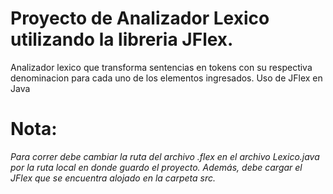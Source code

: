 # Proyecto de Analizador Lexico utilizando la libreria JFlex.

Analizador lexico que transforma sentencias en tokens con su respectiva denominacion para cada uno de los elementos ingresados. Uso de JFlex en Java

# Nota:
*Para correr debe cambiar la ruta del archivo .flex en el archivo Lexico.java por la ruta local en donde guardo el proyecto.*
*Además, debe cargar el JFlex que se encuentra alojado en la carpeta src.*

